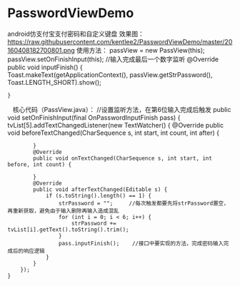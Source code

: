 # PasswordViewDemo
android仿支付宝支付密码和自定义键盘
效果图：https://raw.githubusercontent.com/kentlee2/PasswordViewDemo/master/20160408182700801.png
使用方法：
   passView = new PassView(this);  
   passView.setOnFinishInput(this);  //输入完成最后一个数字监听
  @Override  
    public void inputFinish() {  
        Toast.makeText(getApplicationContext(), passView.getStrPassword(), Toast.LENGTH_SHORT).show();  
          
    }  
    核心代码（PassView.java）：
    	  //设置监听方法，在第6位输入完成后触发
    public void setOnFinishInput(final OnPasswordInputFinish pass) {
        tvList[5].addTextChangedListener(new TextWatcher() {
            @Override
            public void beforeTextChanged(CharSequence s, int start, int count, int after) {

            }
            @Override
            public void onTextChanged(CharSequence s, int start, int before, int count) {

            }
            @Override
            public void afterTextChanged(Editable s) {
                if (s.toString().length() == 1) {
                    strPassword = "";     //每次触发都要先将strPassword置空，再重新获取，避免由于输入删除再输入造成混乱
                    for (int i = 0; i < 6; i++) {
                        strPassword += tvList[i].getText().toString().trim();
                    }
                    pass.inputFinish();    //接口中要实现的方法，完成密码输入完成后的响应逻辑
                }
            }
        });
    }
